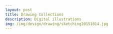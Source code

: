 ```yaml
---
layout: post
title: Drawing Collections
description: Digital illustrations
img: /img/design/drawing/sketching20151014.jpg
---
```


<!-- redirect: https://unsplash.com -->
<div>
	<img class="col three" src="{{ site.baseurl }}/img/design/drawing/sketching20151014.jpg" alt="" title=""/>
</div>

<br/>

<div>
	<img class="col three" src="{{ site.baseurl }}/img/design/drawing/sketching20151016.jpg" alt="" title=""/>
</div>

<br/>

<div>
	<img class="col three" src="{{ site.baseurl }}/img/design/drawing/sketching20151026.jpg" alt="" title=""/>
</div>

<br/>

<div>
	<img class="col three" src="{{ site.baseurl }}/img/design/drawing/sketching20151031.jpg" alt="" title=""/>
</div>

<br/>

<div>
	<img class="col three" src="{{ site.baseurl }}/img/design/drawing/sketching20151125.jpg" alt="" title=""/>
</div>

<br/>

<div>
	<img class="col three" src="{{ site.baseurl }}/img/design/drawing/sketching20151219.jpg" alt="" title=""/>
</div>

